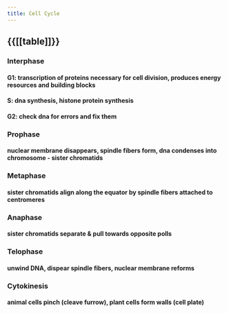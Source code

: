 ```yaml
---
title: Cell Cycle
---
```


## {{[[table]]}}
### **Interphase**
#### **G1**: transcription of proteins necessary for cell division, produces energy resources and building blocks

#### **S**: dna synthesis, histone protein synthesis

#### **G2**: check dna for errors and fix them

### **Prophase**
#### nuclear membrane disappears, spindle fibers form, dna condenses into chromosome - sister chromatids

### **Metaphase**
#### sister chromatids align along the equator by spindle fibers attached to centromeres

### **Anaphase**
#### sister chromatids separate & pull towards opposite polls

### **Telophase**
#### unwind DNA, dispear spindle fibers, nuclear membrane reforms

### **Cytokinesis**
#### animal cells pinch (cleave furrow), plant cells form walls (cell plate)
